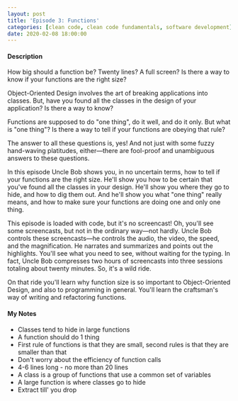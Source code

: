 ```yaml
---
layout: post
title: 'Episode 3: Functions'
categories: [clean code, clean code fundamentals, software development]
date: 2020-02-08 18:00:00
---
```


#### Description

How big should a function be? Twenty lines? A full screen? Is there a way to know if your functions are the right size?

Object-Oriented Design involves the art of breaking applications into classes. But, have you found all the classes in the design of your application? Is there a way to know?

Functions are supposed to do "one thing", do it well, and do it only. But what is "one thing"? Is there a way to tell if your functions are obeying that rule?

The answer to all these questions is, yes! And not just with some fuzzy hand-waving platitudes, either—there are fool-proof and unambiguous answers to these questions.

In this episode Uncle Bob shows you, in no uncertain terms, how to tell if your functions are the right size. He'll show you how to be certain that you've found all the classes in your design. He'll show you where they go to hide, and how to dig them out. And he'll show you what "one thing" really means, and how to make sure your functions are doing one and only one thing.

This episode is loaded with code, but it's no screencast! Oh, you'll see some screencasts, but not in the ordinary way—not hardly. Uncle Bob controls these screencasts—he controls the audio, the video, the speed, and the magnification. He narrates and summarizes and points out the highlights. You'll see what you need to see, without waiting for the typing. In fact, Uncle Bob compresses two hours of screencasts into three sessions totaling about twenty minutes. So, it's a wild ride.

On that ride you'll learn why function size is so important to Object-Oriented Design, and also to programming in general. You'll learn the craftsman's way of writing and refactoring functions.

<!--more-->

#### My Notes

- Classes tend to hide in large functions
- A function should do 1 thing
- First rule of functions is that they are small, second rules is that they are smaller than that
- Don't worry about the efficiency of function calls
- 4-6 lines long - no more than 20 lines
- A class is a group of functions that use a common set of variables
- A large function is where classes go to hide
- Extract till' you drop
